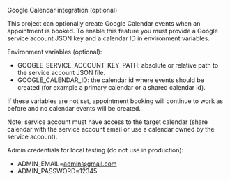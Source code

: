 Google Calendar integration (optional)

This project can optionally create Google Calendar events when an appointment is booked. To enable this feature you must provide a Google service account JSON key and a calendar ID in environment variables.

Environment variables (optional):

- GOOGLE_SERVICE_ACCOUNT_KEY_PATH: absolute or relative path to the service account JSON file.
- GOOGLE_CALENDAR_ID: the calendar id where events should be created (for example a primary calendar or a shared calendar id).

If these variables are not set, appointment booking will continue to work as before and no calendar events will be created.

Note: service account must have access to the target calendar (share calendar with the service account email or use a calendar owned by the service account).

Admin credentials for local testing (do not use in production):

- ADMIN_EMAIL=admin@gmail.com
- ADMIN_PASSWORD=12345
